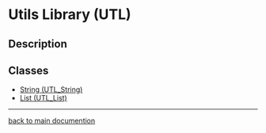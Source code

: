 # Utils Library (UTL)

## Description

## Classes

* [String (UTL_String)](utl_string.md)
* [List (UTL_List)](utl_list.md)

---
[back to main documention](readme.md)